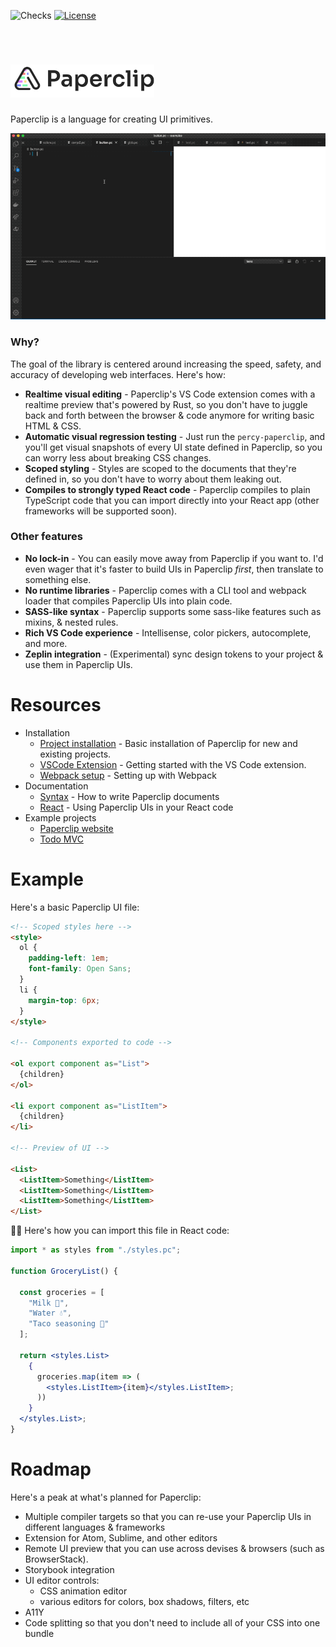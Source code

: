 ![Checks](https://github.com/crcn/paperclip/workflows/Checks/badge.svg?branch=master)
<a href="https://github.com/crcn/paperclip/blob/master/MIT-LICENSE.txt"><img src="https://img.shields.io/github/license/crcn/paperclip" alt="License"></a>

<br />

# <img src="assets/logo.png" width="230">

Paperclip is a language for creating UI primitives.

![alt button demo](assets/button-demo.gif)

### Why? 

The goal of the library is centered around increasing the speed, safety, and accuracy of developing web interfaces. Here's how:

- **Realtime visual editing** - Paperclip's VS Code extension comes with a realtime preview that's powered by Rust, so you don't have to juggle back and forth between the browser & code anymore for writing basic HTML & CSS.
- **Automatic visual regression testing** - Just run the `percy-paperclip`, and you'll get visual snapshots of every UI state defined in Paperclip, so you can worry less about breaking CSS changes.
- **Scoped styling** - Styles are scoped to the documents that they're defined in, so you don't have to worry about them leaking out.
- **Compiles to strongly typed React code** - Paperclip compiles to plain TypeScript code that you can import directly into your React app (other frameworks will be supported soon).

### Other features

- **No lock-in** - You can easily move away from Paperclip if you want to. I'd even wager that it's faster to build UIs in Paperclip _first_, then translate to something else. 
- **No runtime libraries** - Paperclip comes with a CLI tool and webpack loader that compiles Paperclip UIs into plain code.
- **SASS-like syntax** - Paperclip supports some sass-like features such as mixins, & nested rules. 
- **Rich VS Code experience** - Intellisense, color pickers, autocomplete, and more.
- **Zeplin integration** - (Experimental) sync design tokens to your project & use them in Paperclip UIs.

# Resources

- Installation
  - [Project installation](https://paperclip.dev/docs/) - Basic installation of Paperclip for new and existing projects.
  - [VSCode Extension](https://paperclip.dev/docs/getting-started-vscode) - Getting started with the VS Code extension.
  - [Webpack setup](https://paperclip.dev/docs/configuring-webpack) - Setting up with Webpack
- Documentation
  - [Syntax](https://paperclip.dev/docs/usage-syntax) - How to write Paperclip documents
  - [React](https://paperclip.dev/docs/usage-react) - Using Paperclip UIs in your React code
- Example projects
  - [Paperclip website](./packages/paperclip-website)
  - [Todo MVC](./examples/react-todomvc)


# Example

Here's a basic Paperclip UI file:

```html
<!-- Scoped styles here -->
<style>
  ol {
    padding-left: 1em;
    font-family: Open Sans;
  }
  li {
    margin-top: 6px;
  }
</style>

<!-- Components exported to code -->

<ol export component as="List">
  {children}
</ol>

<li export component as="ListItem">
  {children}
</li>

<!-- Preview of UI -->

<List>
  <ListItem>Something</ListItem>
  <ListItem>Something</ListItem>
  <ListItem>Something</ListItem>
</List>
```

☝🏻 Here's how you can import this file in React code:

```jsx
import * as styles from "./styles.pc";

function GroceryList() {

  const groceries = [
    "Milk 🥛", 
    "Water 💧", 
    "Taco seasoning 🌮"
  ];

  return <styles.List>
    {
      groceries.map(item => (
        <styles.ListItem>{item}</styles.ListItem>;
      ))
    }
  </styles.List>;  
}
```

# Roadmap

Here's a peak at what's planned for Paperclip:

- Multiple compiler targets so that you can re-use your Paperclip UIs in different languages & frameworks
- Extension for Atom, Sublime, and other editors
- Remote UI preview that you can use across devises & browsers (such as BrowserStack).
- Storybook integration
- UI editor controls:
  - CSS animation editor
  - various editors for colors, box shadows, filters, etc
- A11Y
- Code splitting so that you don't need to include all of your CSS into one bundle
